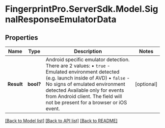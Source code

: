 # FingerprintPro.ServerSdk.Model.SignalResponseEmulatorData
## Properties

Name | Type | Description | Notes
------------ | ------------- | ------------- | -------------
**Result** | **bool?** | Android specific emulator detection. There are 2 values: • `true` - Emulated environment detected (e.g. launch inside of AVD) • `false` - No signs of emulated environment detected Available only for events from Android client. The field will not be present for a browser or iOS event.  | [optional] 

[[Back to Model list]](../README.md#documentation-for-models) [[Back to API list]](../README.md#documentation-for-api-endpoints) [[Back to README]](../README.md)

